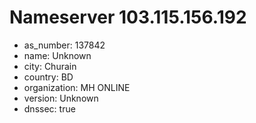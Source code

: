 # Nameserver 103.115.156.192

* as_number: 137842
* name: Unknown
* city: Churain
* country: BD
* organization: MH ONLINE
* version: Unknown
* dnssec: true
